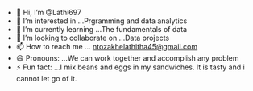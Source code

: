 - 👋 Hi, I’m @Lathi697
- 👀 I’m interested in ...Prgramming and data analytics
- 🌱 I’m currently learning ...The fundamentals of data
- 💞️ I’m looking to collaborate on ...Data projects 
- 📫 How to reach me ... ntozakhelathitha45@gmail.com
- 😄 Pronouns: ...We can work together and accomplish any problem
- ⚡ Fun fact: ...I mix beans and eggs in my sandwiches. It is tasty and i cannot let go of it.

<!---
Lathi697/Lathi697 is a ✨ special ✨ repository because its `README.md` (this file) appears on your GitHub profile.
You can click the Preview link to take a look at your changes.
--->
